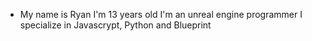 - My name is Ryan
I'm 13 years old
I'm an unreal engine programmer
I specialize in Javascrypt, Python and Blueprint
